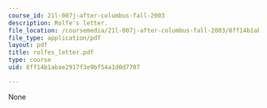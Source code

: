 ```yaml
---
course_id: 21l-007j-after-columbus-fall-2003
description: Rolfe's letter.
file_location: /coursemedia/21l-007j-after-columbus-fall-2003/8ff14b1abae2917f3e9bf54a1d0d7707_rolfes_letter.pdf
file_type: application/pdf
layout: pdf
title: rolfes_letter.pdf
type: course
uid: 8ff14b1abae2917f3e9bf54a1d0d7707

---
```

None